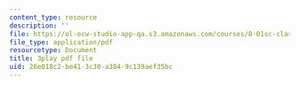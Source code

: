 ```yaml
---
content_type: resource
description: ''
file: https://ol-ocw-studio-app-qa.s3.amazonaws.com/courses/8-01sc-classical-mechanics-fall-2016/26e018c2be413c30a3849c139aef35bc_otGGuHt36XA.pdf
file_type: application/pdf
resourcetype: Document
title: 3play pdf file
uid: 26e018c2-be41-3c30-a384-9c139aef35bc
---
```

